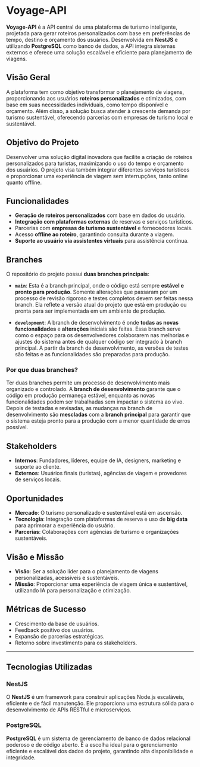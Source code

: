 # Voyage-API

**Voyage-API** é a API central de uma plataforma de turismo inteligente, projetada para gerar roteiros personalizados com base em preferências de tempo, destino e orçamento dos usuários. Desenvolvida em **NestJS** e utilizando **PostgreSQL** como banco de dados, a API integra sistemas externos e oferece uma solução escalável e eficiente para planejamento de viagens.

## Visão Geral

A plataforma tem como objetivo transformar o planejamento de viagens, proporcionando aos usuários **roteiros personalizados** e otimizados, com base em suas necessidades individuais, como tempo disponível e orçamento. Além disso, a solução busca atender à crescente demanda por turismo sustentável, oferecendo parcerias com empresas de turismo local e sustentável.

## Objetivo do Projeto

Desenvolver uma solução digital inovadora que facilite a criação de roteiros personalizados para turistas, maximizando o uso do tempo e orçamento dos usuários. O projeto visa também integrar diferentes serviços turísticos e proporcionar uma experiência de viagem sem interrupções, tanto online quanto offline.

## Funcionalidades

- **Geração de roteiros personalizados** com base em dados do usuário.
- **Integração com plataformas externas** de reservas e serviços turísticos.
- Parcerias com **empresas de turismo sustentável** e fornecedores locais.
- Acesso **offline ao roteiro**, garantindo consulta durante a viagem.
- **Suporte ao usuário via assistentes virtuais** para assistência contínua.

## Branches

O repositório do projeto possui **duas branches principais**:

- **`main`**: Esta é a branch principal, onde o código está sempre **estável e pronto para produção**. Somente alterações que passaram por um processo de revisão rigoroso e testes completos devem ser feitas nessa branch. Ela reflete a versão atual do projeto que está em produção ou pronta para ser implementada em um ambiente de produção.

- **`development`**: A branch de desenvolvimento é onde **todas as novas funcionalidades** e **alterações** iniciais são feitas. Essa branch serve como o espaço para os desenvolvedores colaborarem nas melhorias e ajustes do sistema antes de qualquer código ser integrado à branch principal. A partir da branch de desenvolvimento, as versões de testes são feitas e as funcionalidades são preparadas para produção.

### Por que duas branches?

Ter duas branches permite um processo de desenvolvimento mais organizado e controlado. A **branch de desenvolvimento** garante que o código em produção permaneça estável, enquanto as novas funcionalidades podem ser trabalhadas sem impactar o sistema ao vivo. Depois de testadas e revisadas, as mudanças na branch de desenvolvimento são **mescladas** com a **branch principal** para garantir que o sistema esteja pronto para a produção com a menor quantidade de erros possível.

## Stakeholders

- **Internos**: Fundadores, líderes, equipe de IA, designers, marketing e suporte ao cliente.
- **Externos**: Usuários finais (turistas), agências de viagem e provedores de serviços locais.

## Oportunidades

- **Mercado**: O turismo personalizado e sustentável está em ascensão.
- **Tecnologia**: Integração com plataformas de reserva e uso de **big data** para aprimorar a experiência do usuário.
- **Parcerias**: Colaborações com agências de turismo e organizações sustentáveis.

## Visão e Missão

- **Visão**: Ser a solução líder para o planejamento de viagens personalizadas, acessíveis e sustentáveis.
- **Missão**: Proporcionar uma experiência de viagem única e sustentável, utilizando IA para personalização e otimização.

## Métricas de Sucesso

- Crescimento da base de usuários.
- Feedback positivo dos usuários.
- Expansão de parcerias estratégicas.
- Retorno sobre investimento para os stakeholders.

---

## Tecnologias Utilizadas

### NestJS

O **NestJS** é um framework para construir aplicações Node.js escaláveis, eficiente e de fácil manutenção. Ele proporciona uma estrutura sólida para o desenvolvimento de APIs RESTful e microserviços.

### PostgreSQL

**PostgreSQL** é um sistema de gerenciamento de banco de dados relacional poderoso e de código aberto. É a escolha ideal para o gerenciamento eficiente e escalável dos dados do projeto, garantindo alta disponibilidade e integridade.
